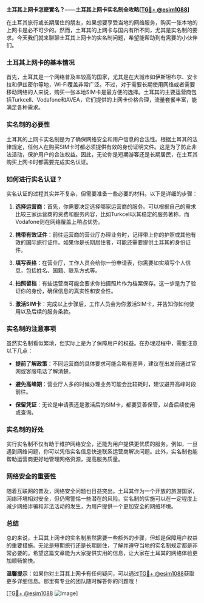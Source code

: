 **土耳其上网卡怎麽實名？——土耳其上网卡实名制全攻略[[TG💪+ @esim1088](https://t.me/s/esim1088)]**

在土耳其旅行或长期居住的朋友，如果想要享受当地的网络服务，购买一张本地的上网卡是必不可少的。然而，土耳其的上网卡与国内有所不同，尤其是实名制的要求。今天我们就来聊聊土耳其上网卡的实名制问题，希望能帮助到有需要的小伙伴们。

### 土耳其上网卡的基本情况

首先，土耳其是一个网络普及率较高的国家，尤其是在大城市如伊斯坦布尔、安卡拉和伊兹密尔等地，Wi-Fi覆盖非常广泛。不过，对于需要长期使用网络或者需要移动网络的人来说，购买一张本地SIM卡是最方便的选择。土耳其的主要运营商包括Turkcell、Vodafone和AVEA，它们提供的上网卡价格合理，流量套餐丰富，能满足各种需求。

### 实名制的必要性

土耳其的上网卡实名制是为了确保网络安全和用户信息的合法性。根据土耳其的法律规定，任何人在购买SIM卡时都必须提供有效的身份证明文件。这是为了防止非法活动，保护用户的合法权益。因此，无论你是短期游客还是长期居民，在土耳其购买上网卡时都需要完成实名认证。

### 如何进行实名认证？

实名认证的过程其实并不复杂，但需要准备一些必要的材料。以下是详细的步骤：

1. **选择运营商**：首先，你需要决定选择哪家运营商的服务。可以根据自己的需求比较三家运营商的资费和服务内容，比如Turkcell以其稳定的服务著称，而Vodafone则在网络覆盖上稍占优势。

2. **携带有效证件**：前往运营商的营业厅办理业务时，记得带上你的护照或其他有效的国际旅行证件。如果你是长期居住者，可能还需要提供土耳其的身份证件。

3. **填写表格**：在营业厅，工作人员会给你一份申请表，你需要如实填写个人信息，包括姓名、国籍、联系方式等。

4. **拍照留档**：有些运营商可能会要求你拍摄照片作为档案保存。这一步是为了验证你的身份，确保信息的真实性和安全性。

5. **激活SIM卡**：完成以上步骤后，工作人员会为你激活SIM卡，并告知你如何使用以及后续的服务条款。

### 实名制的注意事项

虽然实名制看似繁琐，但实际上是为了保障用户的权益。在办理过程中，需要注意以下几点：

- **提前了解政策**：不同运营商的具体要求可能会略有差异，建议在出发前通过官网或客服电话了解清楚。
  
- **避免高峰期**：营业厅人多的时候办理业务可能会比较耗时，建议避开高峰时段前往。

- **保留凭证**：无论是申请表还是激活后的SIM卡，都要妥善保管，以备后续使用或查询。

### 实名制的好处

实行实名制不仅有助于维护网络安全，还能为用户提供更优质的服务。例如，一旦遇到网络问题，你可以凭借实名信息快速联系运营商解决问题。此外，实名制也能帮助运营商更好地管理网络资源，提高服务质量。

### 网络安全的重要性

随着互联网的普及，网络安全问题也日益突出。土耳其作为一个开放的旅游国家，网络环境相对安全，但仍需警惕一些潜在的风险。实名制的实施可以在一定程度上减少网络诈骗和非法活动的发生，为用户提供一个更加安全的网络环境。

### 总结

总的来说，土耳其上网卡的实名制虽然需要一些额外的步骤，但却是保障用户权益的重要措施。无论是短期旅行还是长期居住，了解并遵守当地的实名制规定都是非常必要的。希望这篇文章能为大家提供实用的信息，让大家在土耳其的网络体验更加顺畅愉快。

**温馨提示**：如果你对土耳其上网卡有任何疑问，可以通过[TG💪+ @esim1088](https://t.me/s/esim1088)获取更多详细信息。那里有专业的团队随时解答你的问题哦！

[[TG💪+ @esim1088](https://t.me/s/esim1088) ![Image](https://i.postimg.cc/4NQfJmqS/Snipaste-2025-05-13-00-14-12.png)]